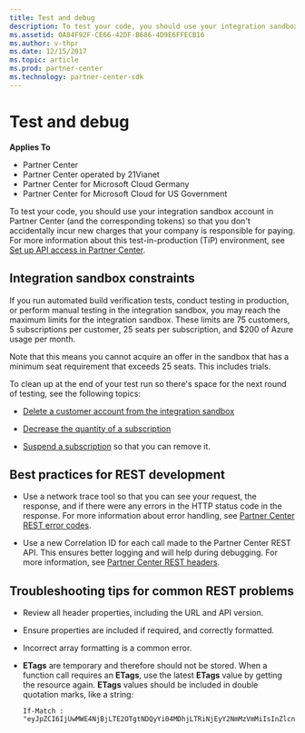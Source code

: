 ```yaml
---
title: Test and debug
description: To test your code, you should use your integration sandbox account in Partner Center (and the corresponding tokens) so that you don't accidentally incur new charges that your company is responsible for paying.
ms.assetid: 0A84F92F-CE66-42DF-B686-4D9E6FFECB16
ms.author: v-thpr
ms.date: 12/15/2017
ms.topic: article
ms.prod: partner-center
ms.technology: partner-center-sdk
---
```


# Test and debug


**Applies To**

-   Partner Center
-   Partner Center operated by 21Vianet
-   Partner Center for Microsoft Cloud Germany
-   Partner Center for Microsoft Cloud for US Government

To test your code, you should use your integration sandbox account in Partner Center (and the corresponding tokens) so that you don't accidentally incur new charges that your company is responsible for paying. For more information about this test-in-production (TiP) environment, see [Set up API access in Partner Center](set-up-api-access-in-partner-center.md).

## <span id="Integration_sandbox_constraints"></span><span id="integration_sandbox_constraints"></span><span id="INTEGRATION_SANDBOX_CONSTRAINTS"></span>Integration sandbox constraints


If you run automated build verification tests, conduct testing in production, or perform manual testing in the integration sandbox, you may reach the maximum limits for the integration sandbox. These limits are 75 customers, 5 subscriptions per customer, 25 seats per subscription, and $200 of Azure usage per month.

Note that this means you cannot acquire an offer in the sandbox that has a minimum seat requirement that exceeds 25 seats. This includes trials.

To clean up at the end of your test run so there's space for the next round of testing, see the following topics:

-   [Delete a customer account from the integration sandbox](delete-a-customer-account-from-the-integration-sandbox.md)

-   [Decrease the quantity of a subscription](change-the-quantity-of-a-subscription.md)

-   [Suspend a subscription](suspend-a-subscription.md) so that you can remove it.

## <span id="Best_practices_for_REST_development"></span><span id="best_practices_for_rest_development"></span><span id="BEST_PRACTICES_FOR_REST_DEVELOPMENT"></span>Best practices for REST development


-   Use a network trace tool so that you can see your request, the response, and if there were any errors in the HTTP status code in the response. For more information about error handling, see [Partner Center REST error codes](error-codes.md).

-   Use a new Correlation ID for each call made to the Partner Center REST API. This ensures better logging and will help during debugging. For more information, see [Partner Center REST headers](headers.md).

## <span id="Troubleshooting_tips_for_common_REST_problems"></span><span id="troubleshooting_tips_for_common_rest_problems"></span><span id="TROUBLESHOOTING_TIPS_FOR_COMMON_REST_PROBLEMS"></span>Troubleshooting tips for common REST problems


-   Review all header properties, including the URL and API version.

-   Ensure properties are included if required, and correctly formatted.

-   Incorrect array formatting is a common error.

-   **ETags** are temporary and therefore should not be stored. When a function call requires an **ETags**, use the latest **ETags** value by getting the resource again. **ETags** values should be included in double quotation marks, like a string:

    ```
    If-Match : "eyJpZCI6IjUwMWE4NjBjLTE2OTgtNDQyYi04MDhjLTRiNjEyY2NmMzVmMiIsInZlcnNpb24iOjF9"
    ```

 

 




